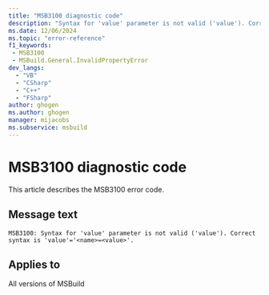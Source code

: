 ```yaml
---
title: "MSB3100 diagnostic code"
description: "Syntax for 'value' parameter is not valid ('value'). Correct syntax is 'value'='<name>=<value>'."
ms.date: 12/06/2024
ms.topic: "error-reference"
f1_keywords:
 - MSB3100
 - MSBuild.General.InvalidPropertyError
dev_langs:
  - "VB"
  - "CSharp"
  - "C++"
  - "FSharp"
author: ghogen
ms.author: ghogen
manager: mijacobs
ms.subservice: msbuild
---
```


# MSB3100 diagnostic code

<!-- :::ErrorDefinitionDescription::: -->
<!-- :::editable-content name="introDescription"::: -->
This article describes the MSB3100 error code.
<!-- :::editable-content-end::: -->

## Message text

```output
MSB3100: Syntax for 'value' parameter is not valid ('value'). Correct syntax is 'value'='<name>=<value>'.
```

<!-- :::editable-content name="postOutputDescription"::: -->
<!--
{StrBegin="MSB3100: "}This error is shown if the user does any of the following:
    Properties="foo"              (missing property value)
    Properties="=4"               (missing property name)
    The user must pass in an actual property name and value, as in Properties="Configuration=Debug".

{StrBegin="MSB3100: "}This error is shown if the user does any of the following:
    Properties="foo"              (missing property value)
    Properties="=4"               (missing property name)
    The user must pass in an actual property name and value, as in Properties="Configuration=Debug".
-->
<!-- :::editable-content-end::: -->
<!-- :::ErrorDefinitionDescription-end::: -->

## Applies to

All versions of MSBuild
